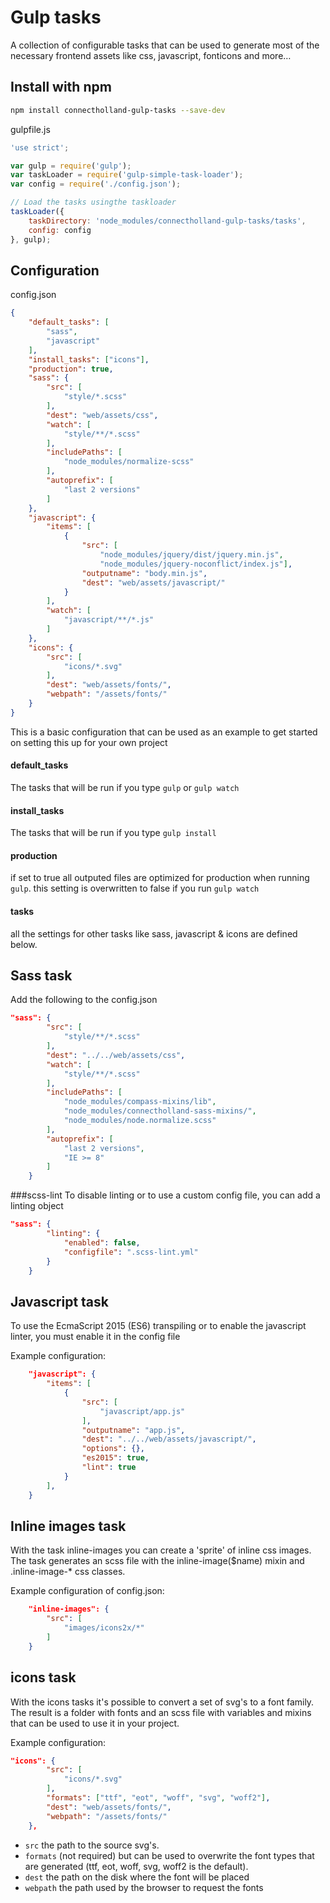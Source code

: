 # Gulp tasks
A collection of configurable tasks that can be used to generate most of the necessary frontend assets like css, javascript, fonticons and more…

## Install with npm

```bash
npm install connectholland-gulp-tasks --save-dev
```

gulpfile.js

```javascript
'use strict';

var gulp = require('gulp');
var taskLoader = require('gulp-simple-task-loader');
var config = require('./config.json');

// Load the tasks usingthe taskloader
taskLoader({
    taskDirectory: 'node_modules/connectholland-gulp-tasks/tasks',
    config: config
}, gulp);

```

## Configuration
config.json

```json
{
    "default_tasks": [
        "sass",
        "javascript"
    ],
    "install_tasks": ["icons"],
    "production": true,
    "sass": {
        "src": [
            "style/*.scss"
        ],
        "dest": "web/assets/css",
        "watch": [
            "style/**/*.scss"
        ],
        "includePaths": [
            "node_modules/normalize-scss"
        ],
        "autoprefix": [
            "last 2 versions"
        ]
    },
    "javascript": {
        "items": [
            {
                "src": [
                    "node_modules/jquery/dist/jquery.min.js",
                    "node_modules/jquery-noconflict/index.js"],
                "outputname": "body.min.js",
                "dest": "web/assets/javascript/"
            }
        ],
        "watch": [
            "javascript/**/*.js"
        ]
    },
    "icons": {
        "src": [
            "icons/*.svg"
        ],
        "dest": "web/assets/fonts/",
        "webpath": "/assets/fonts/"
    }
}
```
This is a basic configuration that can be used as an example to get started on setting this up for your own project

#### default_tasks 
The tasks that will be run if you type `gulp` or `gulp watch` 

#### install_tasks
The tasks that will be run if you type `gulp install`

#### production
if set to true all outputed files are optimized for production when running `gulp`. this setting is overwritten to false if you run `gulp watch`

#### tasks
all the settings for other tasks like sass, javascript & icons are defined below.


## Sass task
Add the following to the config.json

```json
"sass": {
        "src": [
            "style/**/*.scss"
        ],
        "dest": "../../web/assets/css",
        "watch": [
            "style/**/*.scss"
        ],
        "includePaths": [
            "node_modules/compass-mixins/lib",
            "node_modules/connectholland-sass-mixins/",
            "node_modules/node.normalize.scss"
        ],
        "autoprefix": [
            "last 2 versions",
            "IE >= 8"
        ]
    }
```

###scss-lint
To disable linting or to use a custom config file, you can add a linting object

```json
"sass": {
        "linting": {
            "enabled": false,
            "configfile": ".scss-lint.yml"
        }
    }
```


## Javascript task

To use the EcmaScript 2015 (ES6) transpiling or to enable the javascript linter, you must enable it in the config file

Example configuration:

```json
    "javascript": {
        "items": [
            {
                "src": [
                    "javascript/app.js"
                ],
                "outputname": "app.js",
                "dest": "../../web/assets/javascript/",
                "options": {},
                "es2015": true,
                "lint": true
            }
        ],
    }
```

## Inline images task

With the task inline-images you can create a 'sprite' of inline css images. The task
generates an scss file with the inline-image($name) mixin and .inline-image-* css classes.

Example configuration of config.json:

```json
    "inline-images": {
        "src": [
            "images/icons2x/*"
        ]
    }
```

## icons task

With the icons tasks it's possible to convert a set of svg's to a font family. The result is a folder with fonts and an scss file with variables and mixins that can be used to use it in your project.

Example configuration:

```json
"icons": {
        "src": [
            "icons/*.svg"
        ],
        "formats": ["ttf", "eot", "woff", "svg", "woff2"], 
        "dest": "web/assets/fonts/",
        "webpath": "/assets/fonts/"
    },
```

- `src` the path to the source svg's.
- `formats` (not required) but can be used to overwrite the font types that are generated (ttf, eot, woff, svg, woff2 is the default).
- `dest` the path on the disk where the font will be placed
- `webpath` the path used by the browser to request the fonts